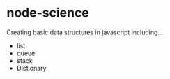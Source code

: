 # node-science
Creating basic data structures in javascript including...
- list
- queue
- stack
- Dictionary
